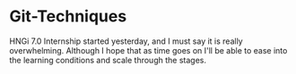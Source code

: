 # Git-Techniques
HNGi 7.0 Internship started yesterday,  and I must say it is really overwhelming. Although I hope that as time goes on I'll be able to ease into the learning conditions and scale through the stages.

